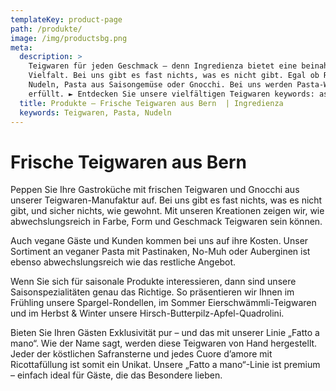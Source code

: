 ```yaml
---
templateKey: product-page
path: /produkte/
image: /img/productsbg.png
meta:
  description: >
    Teigwaren für jeden Geschmack – denn Ingredienza bietet eine beinahe grenzenlose
    Vielfalt. Bei uns gibt es fast nichts, was es nicht gibt. Egal ob Ravioli,
    Nudeln, Pasta aus Saisongemüse oder Gnocchi. Bei uns werden Pasta-Wünsche
    erfüllt. ► Entdecken Sie unsere vielfältigen Teigwaren keywords: assa
  title: Produkte – Frische Teigwaren aus Bern  | Ingredienza 
  keywords: Teigwaren, Pasta, Nudeln
---
```


# Frische Teigwaren aus Bern

Peppen Sie Ihre Gastroküche mit frischen Teigwaren und Gnocchi aus unserer
Teigwaren-Manufaktur auf. Bei uns gibt es fast nichts, was es nicht gibt,
und sicher nichts, wie gewohnt. Mit unseren Kreationen zeigen wir, wie
abwechslungsreich in Farbe, Form und Geschmack Teigwaren sein können.

Auch vegane Gäste und Kunden kommen bei uns auf ihre Kosten. Unser
Sortiment an veganer Pasta mit Pastinaken, No-Muh oder Auberginen ist
ebenso abwechslungsreich wie das restliche Angebot.

Wenn Sie sich für saisonale Produkte interessieren, dann sind unsere
Saisonspezialitäten genau das Richtige. So präsentieren wir Ihnen im
Frühling unsere Spargel-Rondellen, im Sommer Eierschwämmli-Teigwaren und
im Herbst & Winter unsere Hirsch-Butterpilz-Apfel-Quadrolini.

Bieten Sie Ihren Gästen Exklusivität pur – und das mit unserer Linie
„Fatto a mano“. Wie der Name sagt, werden diese Teigwaren von Hand
hergestellt. Jeder der köstlichen Safransterne und jedes Cuore d’amore mit
Ricottafüllung ist somit ein Unikat. Unsere „Fatto a mano“-Linie ist
premium – einfach ideal für Gäste, die das Besondere lieben.
